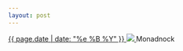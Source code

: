 ```yaml
---
layout: post
---
```


<p>
  <a href="/9">
    <time>{{ page.date | date: "%e %B %Y" }}</time>
    <img src="https://s3.amazonaws.com/life.aaronjgreenberg.com/9.jpg">
  </a>
  Monadnock
</p>
